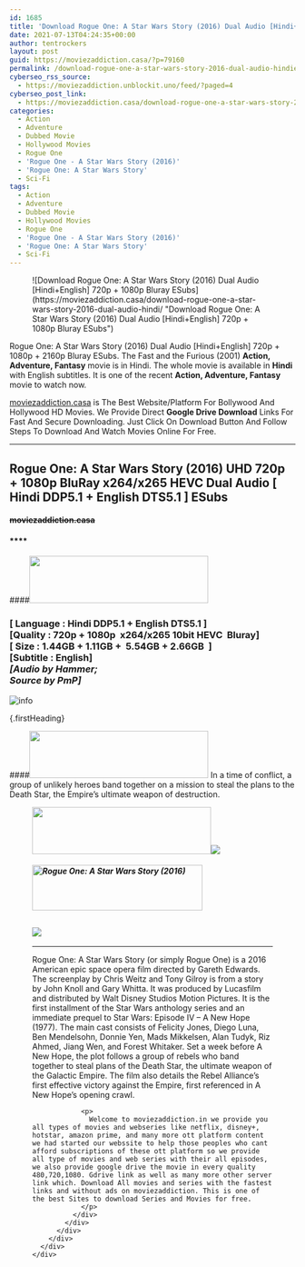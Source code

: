 ```yaml
---
id: 1685
title: 'Download Rogue One: A Star Wars Story (2016) Dual Audio [Hindi+English] 720p + 1080p Bluray ESubs'
date: 2021-07-13T04:24:35+00:00
author: tentrockers
layout: post
guid: https://moviezaddiction.casa/?p=79160
permalink: /download-rogue-one-a-star-wars-story-2016-dual-audio-hindienglish-720p-1080p-bluray-esubs/
cyberseo_rss_source:
  - https://moviezaddiction.unblockit.uno/feed/?paged=4
cyberseo_post_link:
  - https://moviezaddiction.casa/download-rogue-one-a-star-wars-story-2016-dual-audio-hindi/
categories:
  - Action
  - Adventure
  - Dubbed Movie
  - Hollywood Movies
  - Rogue One
  - 'Rogue One - A Star Wars Story (2016)'
  - 'Rogue One: A Star Wars Story'
  - Sci-Fi
tags:
  - Action
  - Adventure
  - Dubbed Movie
  - Hollywood Movies
  - Rogue One
  - 'Rogue One - A Star Wars Story (2016)'
  - 'Rogue One: A Star Wars Story'
  - Sci-Fi
---
```

<figure class="entry-thumbnail">![Download Rogue One: A Star Wars Story (2016) Dual Audio [Hindi+English] 720p + 1080p Bluray ESubs](https://moviezaddiction.casa/download-rogue-one-a-star-wars-story-2016-dual-audio-hindi/ "Download Rogue One: A Star Wars Story (2016) Dual Audio [Hindi+English] 720p + 1080p Bluray ESubs")  
</figure> 

Rogue One: A Star Wars Story (2016) Dual Audio [Hindi+English] 720p + 1080p + 2160p Bluray ESubs. The Fast and the Furious (2001) **Action, Adventure, Fantasy** movie is in Hindi. The whole movie is available in **Hindi** with English subtitles. It is one of the recent **Action, Adventure, Fantasy** movie to watch now.

[moviezaddiction.casa](https://moviezaddiction.casa) is The Best Website/Platform For Bollywood And Hollywood HD Movies. We Provide Direct **Google Drive Download** Links For Fast And Secure Downloading. Just Click On Download Button And Follow Steps To Download And Watch Movies Online For Free.

* * *

## <span>Rogue One: A Star Wars Story (2016) UHD 720p + 1080p BluRay x264/x265 HEVC Dual Audio [ Hindi DDP5.1 + English DTS5.1 ] ESubs</span>

#### <span>~~moviezaddiction.casa~~</span>

#### ****

####<img loading="lazy" class="aligncenter" src="https:///moviezaddiction.casa/wp-content/uploads/2018/02/Media-Info.png?zoom=0.8099999785423279&resize=315%2C83&ssl=1" srcset="https://moviezaddiction.casa//wp-content/uploads/2018/02/Media-Info.png?zoom=0.8999999761581421&resize=315%2C83&ssl=1" width="315" height="83" /> 

### <span><span><strong>[ Language : Hindi DDP5.1 + English DTS5.1</strong>&nbsp;]</span><br /><span>[Quality : 720p + 1080p&nbsp; x264/x265 10bit HEVC&nbsp; Bluray]</span><br /><span>[ Size : 1.44GB + 1.11GB +&nbsp; 5.54GB + 2.66GB&nbsp; ]</span><br /><span>[Subtitle : English]<br /></span></span><span><em>[Audio by Hammer;<br />Source by PmP]</em></span>  
<img src="https://i.imgur.com/AusysgD.png" alt="info" usemap="#workmap" /> </p> 

<map name="workmap">
  <area alt="imdb" coords="0,0,80,40" shape="rect" href="https://www.imdb.com/title/tt3748528/" target="_blank" />
  
  <area alt="youtube" coords="100,0,180,40" shape="rect" href="https://www.youtube.com/watch?v=frdj1zb9sMY" target="_blank" />
</map> {.firstHeading}

####<img loading="lazy" class="aligncenter" src="https://moviezaddiction.casa//wp-content/uploads/2018/02/Plot.jpeg?zoom=0.8099999785423279&resize=315%2C83&ssl=1" srcset="https://moviezaddiction.casa//wp-content/uploads/2018/02/Plot.jpeg?zoom=0.8999999761581421&resize=315%2C83&ssl=1" width="315" height="83" /> <span>In a time of conflict, a group of unlikely heroes band together on a mission to steal the plans to the Death Star, the Empire’s ultimate weapon of destruction.</span>

<div class="wp-block-image">
  <figure class="aligncenter is-resized"><img loading="lazy" class="aligncenter" src="https://i1.wp.com/moviezaddiction.casa/wp-content/uploads/2018/02/Screenshots-Button.png?zoom=0.8099999785423279&resize=315%2C83&ssl=1" srcset="https://moviezaddiction.casa//wp-content/uploads/2018/02/Screenshots-Button.png?zoom=0.8999999761581421&resize=315%2C83&ssl=1" width="315" height="83" /><img src="https://1.bp.blogspot.com/-GrquBQ-cM-k/YO0RV-gwc6I/AAAAAAAAEsQ/g6DiE-l2NKI3s0lA4UDtzWqYMDV2SeIdgCLcBGAsYHQ/s16000/Rogue%2BOne%2B-%2BA%2BStar%2BWars%2BStory%2B%25282016%2529%2BUHD%2B1080p%2BBluray%2Bx264%2BDual%2BAudio%2B%255B%2BHindi%2BDDP5.1%2B%252B%2BEnglish%2BDTS5.1%2B%255D%2BESubs%2B5.54GB%2B%255Bwww.MoviezAddiction.casa%255D_s.jpg" /></p> 
  
  <h4 class="summary_text">
    <em><img loading="lazy" class="aligncenter" src="https://i2.wp.com/moviezaddiction.casa/wp-content/uploads/2018/02/Download-Button-1.png?zoom=0.8099999785423279&resize=300%2C80&ssl=1" srcset="https://i2.wp.com/moviezaddiction.casa/wp-content/uploads/2018/02/Download-Button-1.png?zoom=0.8999999761581421&resize=300%2C80&ssl=1" alt="Rogue One: A Star Wars Story (2016)" width="300" height="80" /></em>
  </h4>
  
  <h2>
    <img class="aligncenter" src="https://i.imgur.com/Ds7bb.gif" />
  </h2>
  
  <hr />
  
  <div class="mod" data-md="50" data-hveid="250" data-ved="0ahUKEwi-7dnvqo7WAhXLsFQKHTILBKEQkCkI-gEoAzAn">
    <div class="_cgc kno-fb-ctx" data-hveid="251" data-ved="0ahUKEwi-7dnvqo7WAhXLsFQKHTILBKEQziAI-wEoADAn">
      <div class="r-iH9cFH0n0MiE">
        <div class="mod" data-md="50" data-hveid="228" data-ved="0ahUKEwjniJq86tTWAhULK48KHU9mChkQkCkI5AEoBDAh">
          <div class="_cgc kno-fb-ctx" data-hveid="229" data-ved="0ahUKEwjniJq86tTWAhULK48KHU9mChkQziAI5QEoADAh">
            <div class="r-iwKCMzMr_HBQ">
              <div class="overviewContainer ng-star-inserted">
                <p>
                  Rogue One: A Star Wars Story (or simply Rogue One) is a 2016 American epic space opera film directed by Gareth Edwards. The screenplay by Chris Weitz and Tony Gilroy is from a story by John Knoll and Gary Whitta. It was produced by Lucasfilm and distributed by Walt Disney Studios Motion Pictures. It is the first installment of the Star Wars anthology series and an immediate prequel to Star Wars: Episode IV – A New Hope (1977). The main cast consists of Felicity Jones, Diego Luna, Ben Mendelsohn, Donnie Yen, Mads Mikkelsen, Alan Tudyk, Riz Ahmed, Jiang Wen, and Forest Whitaker. Set a week before A New Hope, the plot follows a group of rebels who band together to steal plans of the Death Star, the ultimate weapon of the Galactic Empire. The film also details the Rebel Alliance’s first effective victory against the Empire, first referenced in A New Hope’s opening crawl.
                </p>
                
                <p>
                  Welcome to moviezaddiction.in we provide you all types of movies and webseries like netflix, disney+, hotstar, amazon prime, and many more ott platform content we had started our webssite to help those peoples who cant afford subscriptions of these ott platform so we provide all type of movies and web series with their all episodes, we also provide google drive the movie in every quality 480,720,1080. Gdrive link as well as many more other server link which. Download All movies and series with the fastest links and without ads on moviezaddiction. This is one of the best Sites to download Series and Movies for free.
                </p>
              </div>
            </div>
          </div>
        </div>
      </div>
    </div>
  </div></figure>
</div>